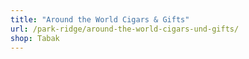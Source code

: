 ```yaml
---
title: "Around the World Cigars & Gifts"
url: /park-ridge/around-the-world-cigars-und-gifts/
shop: Tabak
---
```

